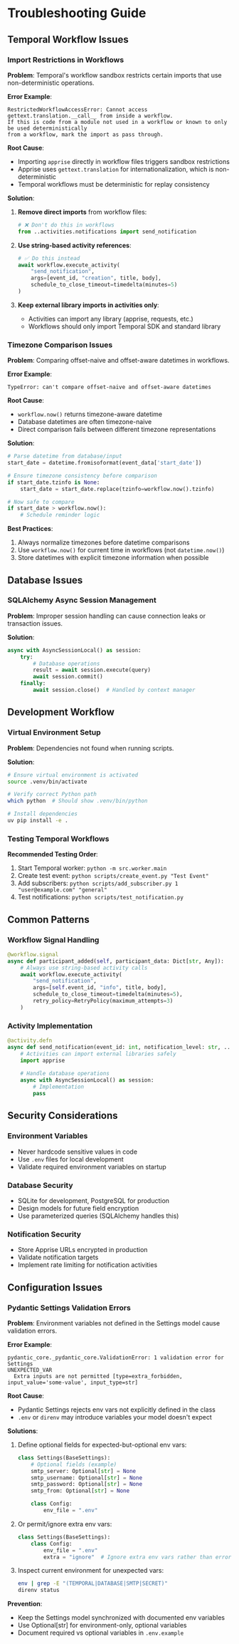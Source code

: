# Troubleshooting Guide

## Temporal Workflow Issues

### Import Restrictions in Workflows

**Problem**: Temporal's workflow sandbox restricts certain imports that use non-deterministic operations.

**Error Example**:
```
RestrictedWorkflowAccessError: Cannot access gettext.translation.__call__ from inside a workflow. 
If this is code from a module not used in a workflow or known to only be used deterministically 
from a workflow, mark the import as pass through.
```

**Root Cause**: 
- Importing `apprise` directly in workflow files triggers sandbox restrictions
- Apprise uses `gettext.translation` for internationalization, which is non-deterministic
- Temporal workflows must be deterministic for replay consistency

**Solution**:
1. **Remove direct imports** from workflow files:
   ```python
   # ❌ Don't do this in workflows
   from ..activities.notifications import send_notification
   ```

2. **Use string-based activity references**:
   ```python
   # ✅ Do this instead
   await workflow.execute_activity(
       "send_notification",
       args=[event_id, "creation", title, body],
       schedule_to_close_timeout=timedelta(minutes=5)
   )
   ```

3. **Keep external library imports in activities only**:
   - Activities can import any library (apprise, requests, etc.)
   - Workflows should only import Temporal SDK and standard library

### Timezone Comparison Issues

**Problem**: Comparing offset-naive and offset-aware datetimes in workflows.

**Error Example**:
```
TypeError: can't compare offset-naive and offset-aware datetimes
```

**Root Cause**:
- `workflow.now()` returns timezone-aware datetime
- Database datetimes are often timezone-naive
- Direct comparison fails between different timezone representations

**Solution**:
```python
# Parse datetime from database/input
start_date = datetime.fromisoformat(event_data['start_date'])

# Ensure timezone consistency before comparison
if start_date.tzinfo is None:
    start_date = start_date.replace(tzinfo=workflow.now().tzinfo)

# Now safe to compare
if start_date > workflow.now():
    # Schedule reminder logic
```

**Best Practices**:
1. Always normalize timezones before datetime comparisons
2. Use `workflow.now()` for current time in workflows (not `datetime.now()`)
3. Store datetimes with explicit timezone information when possible

## Database Issues

### SQLAlchemy Async Session Management

**Problem**: Improper session handling can cause connection leaks or transaction issues.

**Solution**:
```python
async with AsyncSessionLocal() as session:
    try:
        # Database operations
        result = await session.execute(query)
        await session.commit()
    finally:
        await session.close()  # Handled by context manager
```

## Development Workflow

### Virtual Environment Setup

**Problem**: Dependencies not found when running scripts.

**Solution**:
```bash
# Ensure virtual environment is activated
source .venv/bin/activate

# Verify correct Python path
which python  # Should show .venv/bin/python

# Install dependencies
uv pip install -e .
```

### Testing Temporal Workflows

**Recommended Testing Order**:
1. Start Temporal worker: `python -m src.worker.main`
2. Create test event: `python scripts/create_event.py "Test Event"`
3. Add subscribers: `python scripts/add_subscriber.py 1 "user@example.com" "general"`
4. Test notifications: `python scripts/test_notification.py`

## Common Patterns

### Workflow Signal Handling

```python
@workflow.signal
async def participant_added(self, participant_data: Dict[str, Any]):
    # Always use string-based activity calls
    await workflow.execute_activity(
        "send_notification",
        args=[self.event_id, "info", title, body],
        schedule_to_close_timeout=timedelta(minutes=5),
        retry_policy=RetryPolicy(maximum_attempts=3)
    )
```

### Activity Implementation

```python
@activity.defn
async def send_notification(event_id: int, notification_level: str, ...):
    # Activities can import external libraries safely
    import apprise
    
    # Handle database operations
    async with AsyncSessionLocal() as session:
        # Implementation
        pass
```

## Security Considerations

### Environment Variables

- Never hardcode sensitive values in code
- Use `.env` files for local development
- Validate required environment variables on startup

### Database Security

- SQLite for development, PostgreSQL for production
- Design models for future field encryption
- Use parameterized queries (SQLAlchemy handles this)

### Notification Security

- Store Apprise URLs encrypted in production
- Validate notification targets
- Implement rate limiting for notification activities

## Configuration Issues

### Pydantic Settings Validation Errors

**Problem**: Environment variables not defined in the Settings model cause validation errors.

**Error Example**:
```
pydantic_core._pydantic_core.ValidationError: 1 validation error for Settings
UNEXPECTED_VAR
  Extra inputs are not permitted [type=extra_forbidden, input_value='some-value', input_type=str]
```

**Root Cause**:
- Pydantic Settings rejects env vars not explicitly defined in the class
- `.env` or `direnv` may introduce variables your model doesn't expect

**Solutions**:
1. Define optional fields for expected-but-optional env vars:
   ```python
   class Settings(BaseSettings):
       # Optional fields (example)
       smtp_server: Optional[str] = None
       smtp_username: Optional[str] = None
       smtp_password: Optional[str] = None
       smtp_from: Optional[str] = None

       class Config:
           env_file = ".env"
   ```

2. Or permit/ignore extra env vars:
   ```python
   class Settings(BaseSettings):
       class Config:
           env_file = ".env"
           extra = "ignore"  # Ignore extra env vars rather than error
   ```

3. Inspect current environment for unexpected vars:
   ```bash
   env | grep -E "(TEMPORAL|DATABASE|SMTP|SECRET)"
   direnv status
   ```

**Prevention**:
- Keep the Settings model synchronized with documented env variables
- Use Optional[str] for environment-only, optional variables
- Document required vs optional variables in `.env.example`
